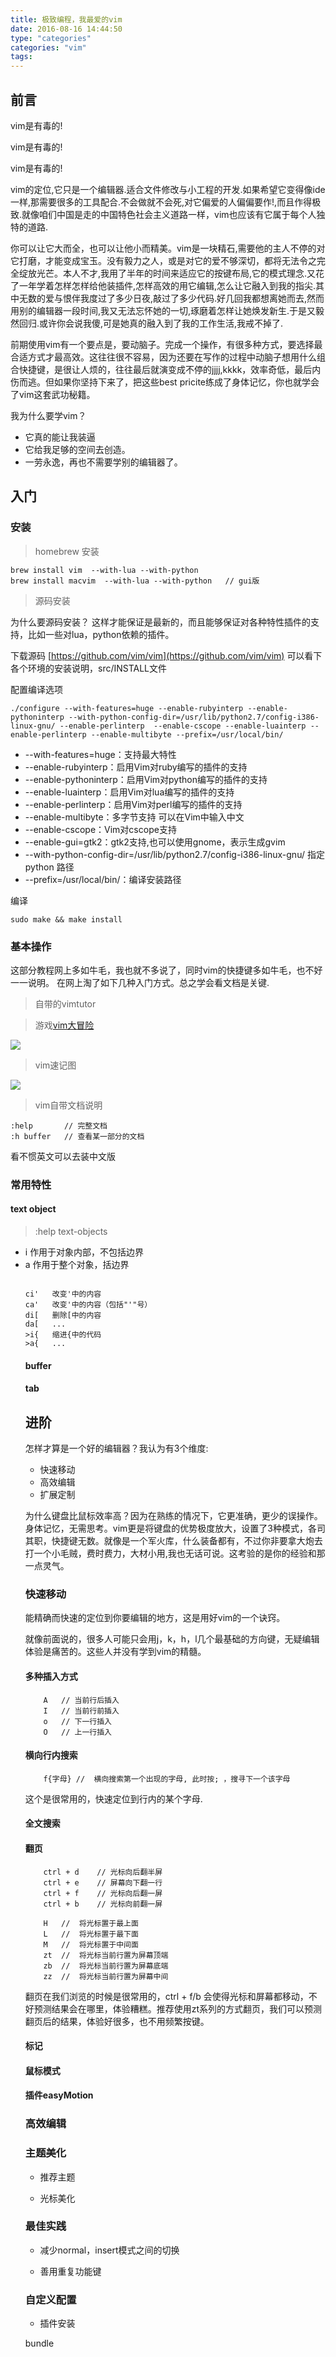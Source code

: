 ```yaml
---
title: 极致编程，我最爱的vim
date: 2016-08-16 14:44:50
type: "categories"
categories: "vim"
tags:
---
```


## 前言

vim是有毒的!

vim是有毒的!

vim是有毒的!

vim的定位,它只是一个编辑器.适合文件修改与小工程的开发.如果希望它变得像ide一样,那需要很多的工具配合.不会做就不会死,对它偏爱的人偏偏要作!,而且作得极致.就像咱们中国是走的中国特色社会主义道路一样，vim也应该有它属于每个人独特的道路.

你可以让它大而全，也可以让他小而精美。vim是一块精石,需要他的主人不停的对它打磨，才能变成宝玉。没有毅力之人，或是对它的爱不够深切，都将无法令之完全绽放光芒。本人不才,我用了半年的时间来适应它的按键布局,它的模式理念.又花了一年学着怎样怎样给他装插件,怎样高效的用它编辑,怎么让它融入到我的指尖.其中无数的爱与恨伴我度过了多少日夜,敲过了多少代码.好几回我都想离她而去,然而用别的编辑器一段时间,我又无法忘怀她的一切,琢磨着怎样让她焕发新生.于是又毅然回归.或许你会说我傻,可是她真的融入到了我的工作生活,我戒不掉了.

前期使用vim有一个要点是，要动脑子。完成一个操作，有很多种方式，要选择最合适方式才最高效。这往往很不容易，因为还要在写作的过程中动脑子想用什么组合快捷键，是很让人烦的，往往最后就演变成不停的jjjj,kkkk，效率奇低，最后内伤而逃。但如果你坚持下来了，把这些best pricite练成了身体记忆，你也就学会了vim这套武功秘籍。

我为什么要学vim？

* 它真的能让我装逼
* 它给我足够的空间去创造。
* 一劳永逸，再也不需要学别的编辑器了。

## 入门

### 安装

>homebrew 安装

```shell
brew install vim  --with-lua --with-python
brew install macvim  --with-lua --with-python   // gui版
```

>源码安装

为什么要源码安装？
这样才能保证是最新的，而且能够保证对各种特性插件的支持，比如一些对lua，python依赖的插件。

下载源码
[https://github.com/vim/vim](https://github.com/vim/vim)
可以看下各个环境的安装说明，src/INSTALL文件

配置编译选项

```
./configure --with-features=huge --enable-rubyinterp --enable-pythoninterp --with-python-config-dir=/usr/lib/python2.7/config-i386-linux-gnu/ --enable-perlinterp  --enable-cscope --enable-luainterp --enable-perlinterp --enable-multibyte --prefix=/usr/local/bin/
```

* --with-features=huge：支持最大特性
* --enable-rubyinterp：启用Vim对ruby编写的插件的支持
* --enable-pythoninterp：启用Vim对python编写的插件的支持
* --enable-luainterp：启用Vim对lua编写的插件的支持
* --enable-perlinterp：启用Vim对perl编写的插件的支持
* --enable-multibyte：多字节支持 可以在Vim中输入中文
* --enable-cscope：Vim对cscope支持
* --enable-gui=gtk2：gtk2支持,也可以使用gnome，表示生成gvim
* --with-python-config-dir=/usr/lib/python2.7/config-i386-linux-gnu/ 指定 python 路径
* --prefix=/usr/local/bin/：编译安装路径


编译

```
sudo make && make install
```

### 基本操作

这部分教程网上多如牛毛，我也就不多说了，同时vim的快捷键多如牛毛，也不好一一说明。
在网上淘了如下几种入门方式。总之学会看文档是关键.

> 自带的vimtutor

> 游戏[vim大冒险](http://vim-adventures.com/)

![](http://feihu.me/img/posts/vim-adventures.jpg)

> vim速记图

![](http://o99eh3ii0.bkt.clouddn.com/vim-cmd.png)

> vim自带文档说明

```
:help       // 完整文档
:h buffer   // 查看某一部分的文档
```

看不惯英文可以去装中文版

### 常用特性

#### text object

>:help text-objects

* <action>i<object> 作用于对象内部，不包括边界
* <action>a<object> 作用于整个对象，括边界

```

ci'   改变'中的内容
ca'   改变'中的内容（包括"'"号）
di[   删除[中的内容
da[   ...
>i{   缩进{中的代码
>a{   ...

```

#### buffer

#### tab

## 进阶

怎样才算是一个好的编辑器？我认为有3个维度:

* 快速移动
* 高效编辑
* 扩展定制

为什么键盘比鼠标效率高？因为在熟练的情况下，它更准确，更少的误操作。身体记忆，无需思考。vim更是将键盘的优势极度放大，设置了3种模式，各司其职，快捷键无数。就像是一个军火库，什么装备都有，不过你非要拿大炮去打一个小毛贼，费时费力，大材小用,我也无话可说。这考验的是你的经验和那一点灵气。

### 快速移动

能精确而快速的定位到你要编辑的地方，这是用好vim的一个诀窍。

就像前面说的，很多人可能只会用j，k，h，l几个最基础的方向键，无疑编辑体验是痛苦的。这些人并没有学到vim的精髓。

#### 多种插入方式

```
    A   // 当前行后插入
    I   // 当前行前插入
    o   // 下一行插入
    O   // 上一行插入
```

#### 横向行内搜索

```
    f{字母} //  横向搜索第一个出现的字母, 此时按; ，搜寻下一个该字母
```

这个是很常用的，快速定位到行内的某个字母.

#### 全文搜索

#### 翻页

```
    ctrl + d    // 光标向后翻半屏
    ctrl + e    // 屏幕向下翻一行
    ctrl + f    // 光标向后翻一屏
    ctrl + b    // 光标向前翻一屏

    H   //  将光标置于最上面
    L   //  将光标置于最下面
    M   //  将光标置于中间面
    zt  //  将光标当前行置为屏幕顶端
    zb  //  将光标当前行置为屏幕底端
    zz  //  将光标当前行置为屏幕中间
```

翻页在我们浏览的时候是很常用的，ctrl + f/b 会使得光标和屏幕都移动，不好预测结果会在哪里，体验糟糕。推荐使用zt系列的方式翻页，我们可以预测翻页后的结果，体验好很多，也不用频繁按键。

#### 标记

#### 鼠标模式

#### 插件easyMotion

### 高效编辑


### 主题美化

* 推荐主题

* 光标美化


### 最佳实践

* 减少normal，insert模式之间的切换

* 善用重复功能键

### 自定义配置

* 插件安装

bundle
